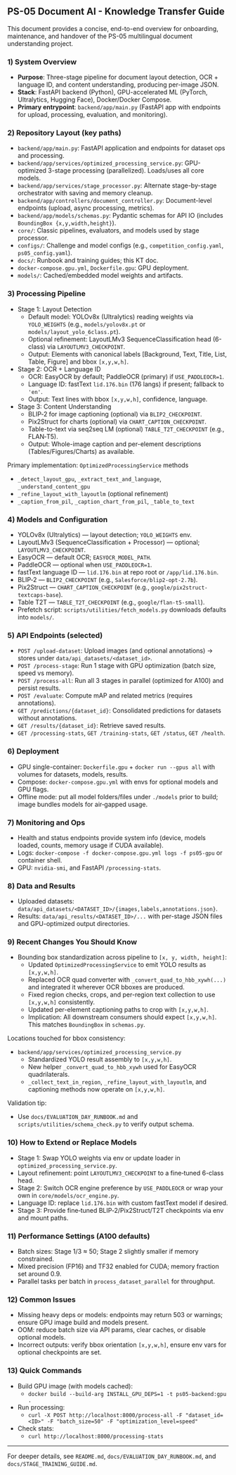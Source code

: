 ## PS-05 Document AI - Knowledge Transfer Guide

This document provides a concise, end-to-end overview for onboarding, maintenance, and handover of the PS-05 multilingual document understanding project.

### 1) System Overview
- **Purpose**: Three-stage pipeline for document layout detection, OCR + language ID, and content understanding, producing per-image JSON.
- **Stack**: FastAPI backend (Python), GPU-accelerated ML (PyTorch, Ultralytics, Hugging Face), Docker/Docker Compose.
- **Primary entrypoint**: `backend/app/main.py` (FastAPI app with endpoints for upload, processing, evaluation, and monitoring).

### 2) Repository Layout (key paths)
- `backend/app/main.py`: FastAPI application and endpoints for dataset ops and processing.
- `backend/app/services/optimized_processing_service.py`: GPU-optimized 3-stage processing (parallelized). Loads/uses all core models.
- `backend/app/services/stage_processor.py`: Alternate stage-by-stage orchestrator with saving and memory cleanup.
- `backend/app/controllers/document_controller.py`: Document-level endpoints (upload, async processing, metrics).
- `backend/app/models/schemas.py`: Pydantic schemas for API IO (includes `BoundingBox {x,y,width,height}`).
- `core/`: Classic pipelines, evaluators, and models used by stage processor.
- `configs/`: Challenge and model configs (e.g., `competition_config.yaml`, `ps05_config.yaml`).
- `docs/`: Runbook and training guides; this KT doc.
- `docker-compose.gpu.yml`, `Dockerfile.gpu`: GPU deployment.
- `models/`: Cached/embedded model weights and artifacts.

### 3) Processing Pipeline
- Stage 1: Layout Detection
  - Default model: YOLOv8x (Ultralytics) reading weights via `YOLO_WEIGHTS` (e.g., `models/yolov8x.pt` or `models/layout_yolo_6class.pt`).
  - Optional refinement: LayoutLMv3 SequenceClassification head (6-class) via `LAYOUTLMV3_CHECKPOINT`.
  - Output: Elements with canonical labels [Background, Text, Title, List, Table, Figure] and bbox `[x,y,w,h]`.
- Stage 2: OCR + Language ID
  - OCR: EasyOCR by default; PaddleOCR (primary) if `USE_PADDLEOCR=1`.
  - Language ID: fastText `lid.176.bin` (176 langs) if present; fallback to `'en'`.
  - Output: Text lines with bbox `[x,y,w,h]`, confidence, language.
- Stage 3: Content Understanding
  - BLIP‑2 for image captioning (optional) via `BLIP2_CHECKPOINT`.
  - Pix2Struct for charts (optional) via `CHART_CAPTION_CHECKPOINT`.
  - Table-to-text via seq2seq LM (optional) `TABLE_T2T_CHECKPOINT` (e.g., FLAN‑T5).
  - Output: Whole-image caption and per-element descriptions (Tables/Figures/Charts) as available.

Primary implementation: `OptimizedProcessingService` methods
- `_detect_layout_gpu`, `_extract_text_and_language`, `_understand_content_gpu`
- `_refine_layout_with_layoutlm` (optional refinement)
- `_caption_from_pil`, `_caption_chart_from_pil`, `_table_to_text`

### 4) Models and Configuration
- YOLOv8x (Ultralytics) — layout detection; `YOLO_WEIGHTS` env.
- LayoutLMv3 (SequenceClassification + Processor) — optional; `LAYOUTLMV3_CHECKPOINT`.
- EasyOCR — default OCR; `EASYOCR_MODEL_PATH`.
- PaddleOCR — optional when `USE_PADDLEOCR=1`.
- fastText language ID — `lid.176.bin` at repo root or `/app/lid.176.bin`.
- BLIP‑2 — `BLIP2_CHECKPOINT` (e.g., `Salesforce/blip2-opt-2.7b`).
- Pix2Struct — `CHART_CAPTION_CHECKPOINT` (e.g., `google/pix2struct-textcaps-base`).
- Table T2T — `TABLE_T2T_CHECKPOINT` (e.g., `google/flan-t5-small`).
- Prefetch script: `scripts/utilities/fetch_models.py` downloads defaults into `models/`.

### 5) API Endpoints (selected)
- `POST /upload-dataset`: Upload images (and optional annotations) → stores under `data/api_datasets/<dataset_id>`.
- `POST /process-stage`: Run 1 stage with GPU optimization (batch size, speed vs memory).
- `POST /process-all`: Run all 3 stages in parallel (optimized for A100) and persist results.
- `POST /evaluate`: Compute mAP and related metrics (requires annotations).
- `GET /predictions/{dataset_id}`: Consolidated predictions for datasets without annotations.
- `GET /results/{dataset_id}`: Retrieve saved results.
- `GET /processing-stats`, `GET /training-stats`, `GET /status`, `GET /health`.

### 6) Deployment
- GPU single-container: `Dockerfile.gpu` + `docker run --gpus all` with volumes for datasets, models, results.
- Compose: `docker-compose.gpu.yml` with envs for optional models and GPU flags.
- Offline mode: put all model folders/files under `./models` prior to build; image bundles models for air‑gapped usage.

### 7) Monitoring and Ops
- Health and status endpoints provide system info (device, models loaded, counts, memory usage if CUDA available).
- Logs: `docker-compose -f docker-compose.gpu.yml logs -f ps05-gpu` or container shell.
- GPU: `nvidia-smi`, and FastAPI `/processing-stats`.

### 8) Data and Results
- Uploaded datasets: `data/api_datasets/<DATASET_ID>/{images,labels,annotations.json}`.
- Results: `data/api_results/<DATASET_ID>/...` with per-stage JSON files and GPU-optimized output directories.

### 9) Recent Changes You Should Know
- Bounding box standardization across pipeline to `[x, y, width, height]`:
  - Updated `OptimizedProcessingService` to emit YOLO results as `[x,y,w,h]`.
  - Replaced OCR quad converter with `_convert_quad_to_hbb_xywh(...)` and integrated it wherever OCR bboxes are produced.
  - Fixed region checks, crops, and per-region text collection to use `[x,y,w,h]` consistently.
  - Updated per-element captioning paths to crop with `[x,y,w,h]`.
  - Implication: All downstream consumers should expect `[x,y,w,h]`. This matches `BoundingBox` in `schemas.py`.

Locations touched for bbox consistency:
- `backend/app/services/optimized_processing_service.py`
  - Standardized YOLO result assembly to `[x,y,w,h]`.
  - New helper `_convert_quad_to_hbb_xywh` used for EasyOCR quadrilaterals.
  - `_collect_text_in_region`, `_refine_layout_with_layoutlm`, and captioning methods now operate on `[x,y,w,h]`.

Validation tip:
- Use `docs/EVALUATION_DAY_RUNBOOK.md` and `scripts/utilities/schema_check.py` to verify output schema.

### 10) How to Extend or Replace Models
- Stage 1: Swap YOLO weights via env or update loader in `optimized_processing_service.py`.
- Layout refinement: point `LAYOUTLMV3_CHECKPOINT` to a fine‑tuned 6-class head.
- Stage 2: Switch OCR engine preference by `USE_PADDLEOCR` or wrap your own in `core/models/ocr_engine.py`.
- Language ID: replace `lid.176.bin` with custom fastText model if desired.
- Stage 3: Provide fine‑tuned BLIP‑2/Pix2Struct/T2T checkpoints via env and mount paths.

### 11) Performance Settings (A100 defaults)
- Batch sizes: Stage 1/3 ≈ 50; Stage 2 slightly smaller if memory constrained.
- Mixed precision (FP16) and TF32 enabled for CUDA; memory fraction set around 0.9.
- Parallel tasks per batch in `process_dataset_parallel` for throughput.

### 12) Common Issues
- Missing heavy deps or models: endpoints may return 503 or warnings; ensure GPU image build and models present.
- OOM: reduce batch size via API params, clear caches, or disable optional models.
- Incorrect outputs: verify bbox orientation `[x,y,w,h]`, ensure env vars for optional checkpoints are set.

### 13) Quick Commands
- Build GPU image (with models cached):
  - `docker build --build-arg INSTALL_GPU_DEPS=1 -t ps05-backend:gpu .`
- Run processing:
  - `curl -X POST http://localhost:8000/process-all -F "dataset_id=<ID>" -F "batch_size=50" -F "optimization_level=speed"`
- Check stats:
  - `curl http://localhost:8000/processing-stats`

---

For deeper details, see `README.md`, `docs/EVALUATION_DAY_RUNBOOK.md`, and `docs/STAGE_TRAINING_GUIDE.md`.


